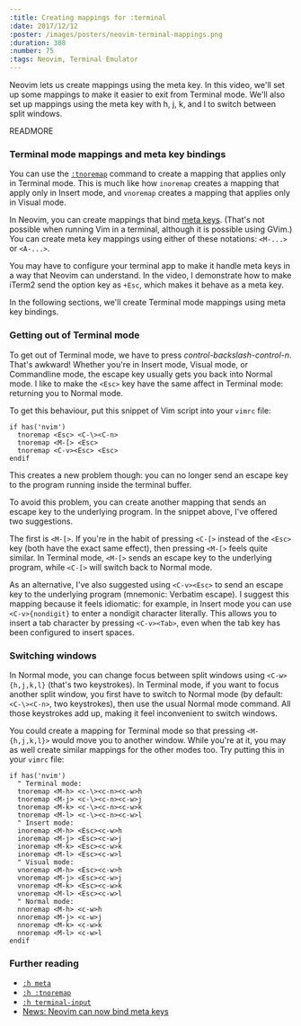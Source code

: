 ```yaml
---
:title: Creating mappings for :terminal
:date: 2017/12/12
:poster: /images/posters/neovim-terminal-mappings.png
:duration: 308
:number: 75
:tags: Neovim, Terminal Emulator
---
```


Neovim lets us create mappings using the meta key.
In this video, we'll set up some mappings to make it easier to exit from Terminal mode.
We'll also set up mappings using the meta key with h, j, k, and l to switch between split windows.

READMORE

### Terminal mode mappings and meta key bindings

You can use the [`:tnoremap`][tnoremap] command to create a mapping that applies only in Terminal mode.
This is much like how `inoremap` creates a mapping that apply only in Insert mode, and `vnoremap` creates a mapping that applies only in Visual mode.

In Neovim, you can create mappings that bind [meta keys][meta].
(That's not possible when running Vim in a terminal, although it is possible using GVim.)
You can create meta key mappings using either of these notations: `<M-...>` or `<A-...>`.

You may have to configure your terminal app to make it handle meta keys in a way that Neovim can understand.
In the video, I demonstrate how to make iTerm2 send the option key as `+Esc`, which makes it behave as a meta key.

In the following sections, we'll create Terminal mode mappings using meta key bindings.

### Getting out of Terminal mode

To get out of Terminal mode, we have to press *control-backslash-control-n*.
That's awkward!
Whether you're in Insert mode, Visual mode, or Commandline mode, the escape key usually gets you back into Normal mode.
I like to make the `<Esc>` key have the same affect in Terminal mode: returning you to Normal mode.

To get this behaviour, put this snippet of Vim script into your `vimrc` file:

```viml
if has('nvim')
  tnoremap <Esc> <C-\><C-n>
  tnoremap <M-[> <Esc>
  tnoremap <C-v><Esc> <Esc>
endif
```

This creates a new problem though: you can no longer send an escape key to the program running inside the terminal buffer.

To avoid this problem, you can create another mapping that sends an escape key to the underlying program.
In the snippet above, I've offered two suggestions.

The first is `<M-[>`. If you're in the habit of pressing `<C-[>` instead of the `<Esc>` key (both have the exact same effect), then pressing `<M-[>` feels quite similar. In Terminal mode, `<M-[>` sends an escape key to the underlying program, while `<C-[>` will switch back to Normal mode.

As an alternative, I've also suggested using `<C-v><Esc>` to send an escape key to the underlying program (mnemonic: Verbatim escape).
I suggest this mapping because it feels idiomatic: for example, in Insert mode you can use `<C-v>{nondigit}` to enter a nondigit character literally. This allows you to insert a tab character by pressing `<C-v><Tab>`, even when the tab key has been configured to insert spaces.

### Switching windows

In Normal mode, you can change focus between split windows using `<C-w>{h,j,k,l}` (that's two keystrokes).
In Terminal mode, if you want to focus another split window, you first have to switch to Normal mode (by default: `<C-\><C-n>`, two keystrokes), then use the usual Normal mode command.
All those keystrokes add up, making it feel inconvenient to switch windows.

You could create a mapping for Terminal mode so that pressing `<M-{h,j,k,l}>` would move you to another window.
While you're at it, you may as well create similar mappings for the other modes too.
Try putting this in your `vimrc` file:

```viml
if has('nvim')
  " Terminal mode:
  tnoremap <M-h> <c-\><c-n><c-w>h
  tnoremap <M-j> <c-\><c-n><c-w>j
  tnoremap <M-k> <c-\><c-n><c-w>k
  tnoremap <M-l> <c-\><c-n><c-w>l
  " Insert mode:
  inoremap <M-h> <Esc><c-w>h
  inoremap <M-j> <Esc><c-w>j
  inoremap <M-k> <Esc><c-w>k
  inoremap <M-l> <Esc><c-w>l
  " Visual mode:
  vnoremap <M-h> <Esc><c-w>h
  vnoremap <M-j> <Esc><c-w>j
  vnoremap <M-k> <Esc><c-w>k
  vnoremap <M-l> <Esc><c-w>l
  " Normal mode:
  nnoremap <M-h> <c-w>h
  nnoremap <M-j> <c-w>j
  nnoremap <M-k> <c-w>k
  nnoremap <M-l> <c-w>l
endif
```

### Further reading

* [`:h meta`][meta]
* [`:h :tnoremap`][tnoremap]
* [`:h terminal-input`][input]
* [News: Neovim can now bind meta keys][tui]

[meta]: https://neovim.io/doc/user/intro.html#meta
[tnoremap]: https://neovim.io/doc/user/map.html#%3Atnoremap
[input]: https://neovim.io/doc/user/nvim_terminal_emulator.html#terminal-input
[tui]: https://neovim.io/news/2015/april/#terminal-ui-tui
[libtermkey]: http://www.leonerd.org.uk/code/libtermkey/
